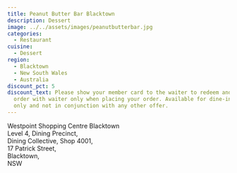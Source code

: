 ```yaml
---
title: Peanut Butter Bar Blacktown
description: Dessert
image: ../../assets/images/peanutbutterbar.jpg
categories:
  - Restaurant
cuisine:
  - Dessert
region:
  - Blacktown
  - New South Wales
  - Australia
discount_pct: 5
discount_text: Please show your member card to the waiter to redeem and must
  order with waiter only when placing your order. Available for dine-in service
  only and not in conjunction with any other offer.
---
```

Westpoint Shopping Centre Blacktown\
Level 4, Dining Precinct,\
Dining Collective, Shop 4001,\
17 Patrick Street,\
Blacktown,\
NSW
